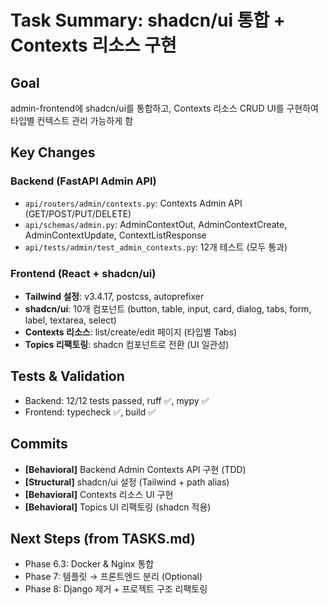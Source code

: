 # Task Summary: shadcn/ui 통합 + Contexts 리소스 구현

## Goal
admin-frontend에 shadcn/ui를 통합하고, Contexts 리소스 CRUD UI를 구현하여 타입별 컨텍스트 관리 가능하게 함

## Key Changes

### Backend (FastAPI Admin API)
- `api/routers/admin/contexts.py`: Contexts Admin API (GET/POST/PUT/DELETE)
- `api/schemas/admin.py`: AdminContextOut, AdminContextCreate, AdminContextUpdate, ContextListResponse
- `api/tests/admin/test_admin_contexts.py`: 12개 테스트 (모두 통과)

### Frontend (React + shadcn/ui)
- **Tailwind 설정**: v3.4.17, postcss, autoprefixer
- **shadcn/ui**: 10개 컴포넌트 (button, table, input, card, dialog, tabs, form, label, textarea, select)
- **Contexts 리소스**: list/create/edit 페이지 (타입별 Tabs)
- **Topics 리팩토링**: shadcn 컴포넌트로 전환 (UI 일관성)

## Tests & Validation
- Backend: 12/12 tests passed, ruff ✅, mypy ✅
- Frontend: typecheck ✅, build ✅

## Commits
- **[Behavioral]** Backend Admin Contexts API 구현 (TDD)
- **[Structural]** shadcn/ui 설정 (Tailwind + path alias)
- **[Behavioral]** Contexts 리소스 UI 구현
- **[Behavioral]** Topics UI 리팩토링 (shadcn 적용)

## Next Steps (from TASKS.md)
- Phase 6.3: Docker & Nginx 통합
- Phase 7: 템플릿 → 프론트엔드 분리 (Optional)
- Phase 8: Django 제거 + 프로젝트 구조 리팩토링
